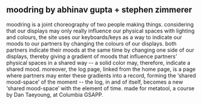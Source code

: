 moodring by abhinav gupta + stephen zimmerer
-
moodring is a joint choreography of two people making things.
considering that our displays may only really influence our physical spaces with lighting and colours, 
the site uses our keyboards/keys as a way to indicate our moods to our partners by changing the colours of our displays.
both partners indicate their moods at the same time by changing one side of our displays, 
thereby giving a gradient of moods that influence partners’ physical spaces in a shared way 
-- a solid color may, therefore, indicate a shared mood.
moreover, the log page, linked from the home page, is a page where partners may enter these gradients into a record,
forming the ‘shared mood-space’ of the moment 
-- the log, in and of itself, becomes a new ‘shared mood-space’ with the element of time.
made for metatool, a course by Dan Taeyoung, at Columbia GSAPP.
